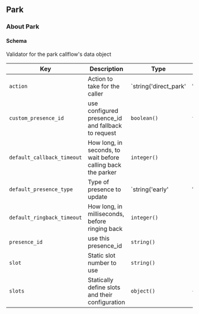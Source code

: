 ## Park

### About Park

#### Schema

Validator for the park callflow's data object



Key | Description | Type | Default | Required
--- | ----------- | ---- | ------- | --------
`action` | Action to take for the caller | `string('direct_park' | 'park' | 'retrieve' | 'auto')` | `park` | `false`
`custom_presence_id` | use configured presence_id and fallback to request | `boolean()` | `false` | `false`
`default_callback_timeout` | How long, in seconds, to wait before calling back the parker | `integer()` |   | `false`
`default_presence_type` | Type of presence to update | `string('early' | 'terminated' | 'confirmed')` |   | `false`
`default_ringback_timeout` | How long, in milliseconds, before ringing back | `integer()` |   | `false`
`presence_id` | use this presence_id | `string()` |   | `false`
`slot` | Static slot number to use | `string()` |   | `false`
`slots` | Statically define slots and their configuration | `object()` | `{}` | `false`



